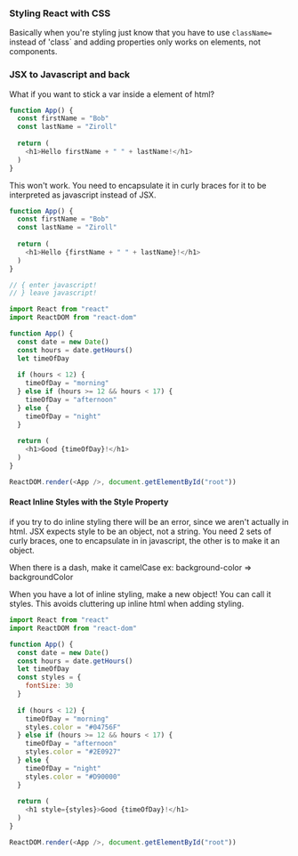 ### Styling React with CSS
Basically when you're styling just know that you have to use `className=` instead of 'class` and adding properties only works on elements, not components.

### JSX to Javascript and back
What if you want to stick a var inside a element of html?

```js
function App() {
  const firstName = "Bob"
  const lastName = "Ziroll"
  
  return (
    <h1>Hello firstName + " " + lastName!</h1>
  )
}
```
This won't work. You need to encapsulate it in curly braces for it to be interpreted as javascript instead of JSX.

```js
function App() {
  const firstName = "Bob"
  const lastName = "Ziroll"
  
  return (
    <h1>Hello {firstName + " " + lastName}!</h1>
  )
}

// { enter javascript!
// } leave javascript!
```

```js
import React from "react"
import ReactDOM from "react-dom"

function App() {
  const date = new Date()
  const hours = date.getHours()
  let timeOfDay
  
  if (hours < 12) {
    timeOfDay = "morning"
  } else if (hours >= 12 && hours < 17) {
    timeOfDay = "afternoon"
  } else {
    timeOfDay = "night"
  }
  
  return (
    <h1>Good {timeOfDay}!</h1>
  )
}

ReactDOM.render(<App />, document.getElementById("root"))
```

#### React Inline Styles with the Style Property
if you try to do inline styling there will be an error, since we aren't actually in html. JSX expects style to be an object, not a string. You need 2 sets of curly braces, one to encapsulate in in javascript, the other is to make it an object.

When there is a dash, make it camelCase ex: background-color => backgroundColor

When you have a lot of inline styling, make a new object! You can call it styles. This avoids cluttering up inline html when adding styling.

```js
import React from "react"
import ReactDOM from "react-dom"

function App() {
  const date = new Date()
  const hours = date.getHours()
  let timeOfDay
  const styles = {
    fontSize: 30
  }
  
  if (hours < 12) {
    timeOfDay = "morning"
    styles.color = "#04756F"
  } else if (hours >= 12 && hours < 17) {
    timeOfDay = "afternoon"
    styles.color = "#2E0927"
  } else {
    timeOfDay = "night"
    styles.color = "#D90000"
  }
  
  return (
    <h1 style={styles}>Good {timeOfDay}!</h1>
  )
}

ReactDOM.render(<App />, document.getElementById("root"))
```